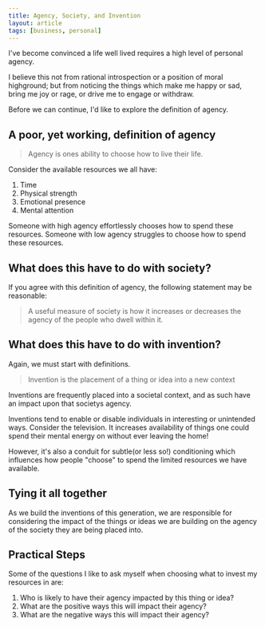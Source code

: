 ```yaml
---
title: Agency, Society, and Invention
layout: article
tags: [business, personal]
---
```


I've become convinced a life well lived requires a high level of personal
agency.

I believe this not from rational introspection or a position of moral
highground; but from noticing the things which make me happy or sad, bring me
joy or rage, or drive me to engage or withdraw.

<!--more-->

Before we can continue, I'd like to explore the definition of agency.

## A poor, yet working, definition of agency

> Agency is ones ability to choose how to live their life.

Consider the available resources we all have:

1. Time
2. Physical strength
3. Emotional presence
4. Mental attention

Someone with high agency effortlessly chooses how to spend these resources.
Someone with low agency struggles to choose how to spend these resources.

## What does this have to do with society?

If you agree with this definition of agency, the following statement
may be reasonable:

> A useful measure of society is how it increases or decreases the agency of
> the people who dwell within it.

## What does this have to do with invention?

Again, we must start with definitions.

> Invention is the placement of a thing or idea into a new context

Inventions are frequently placed into a societal context, and as such have an
impact upon that societys agency.

Inventions tend to enable or disable individuals in interesting or unintended
ways. Consider the television. It increases availability of things one could
spend their mental energy on without ever leaving the home!

However, it's also a conduit for subtle(or less so!) conditioning which
influences how people "choose" to spend the limited resources we have
available.

## Tying it all together

As we build the inventions of this generation, we are responsible for
considering the impact of the things or ideas we are building on the agency of
the society they are being placed into.

## Practical Steps

Some of the questions I like to ask myself when choosing what to invest my
resources in are:

1. Who is likely to have their agency impacted by this thing or idea?
1. What are the positive ways this will impact their agency?
1. What are the negative ways this will impact their agency?
